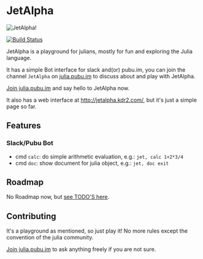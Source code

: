 # JetAlpha

![JetAlpha!](http://res.cloudinary.com/kdr2/image/upload/c_crop,h_280,w_500/v1455802308/misc/jetalpha-logo-v1.png)

[![Build Status](https://travis-ci.org/KDr2/JetAlpha.jl.svg)](https://travis-ci.org/KDr2/JetAlpha.jl)

JetAlpha is a playground for julians, mostly for fun and exploring the Julia language.

It has a simple Bot interface for slack and(or) pubu.im, you can join the channel
`JetAlpha` on [julia.pubu.im](https://julia.pubu.im/reg/8n4bwmmlkym8c98 "PUBU IM") to
discuss about and play with JetAlpha.

[Join julia.pubu.im](https://julia.pubu.im/reg/8n4bwmmlkym8c98 "PUBU IM") and say
hello to JetAlpha now.

It also has a web interface at http://jetalpha.kdr2.com/, but it's just a simple page
so far.

## Features

### Slack/Pubu Bot

- cmd `calc`: do simple arithmetic evaluation, e.g.: `jet, calc 1+2*3/4`
- cmd `doc`: show document for julia object, e.g.: `jet, doc exit`

## Roadmap

No Roadmap now, but [see TODO'S here](https://github.com/KDr2/JetAlpha.jl/blob/master/TODO.md "TODO'S").

## Contributing

It's a playground as mentioned, so just play it!
No more rules except the convention of the julia community.

[Join julia.pubu.im](https://julia.pubu.im/reg/8n4bwmmlkym8c98 "PUBU IM") to ask anything
freely if you are not sure.

